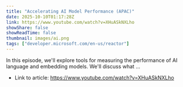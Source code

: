 ```yaml
---
title: "Accelerating AI Model Performance (APAC)"
date: 2025-10-10T01:17:28Z
link: https://www.youtube.com/watch?v=XHuASkNXLho
showShare: false
showReadTime: false
thumbnail: images/ai.png
tags: ["developer.microsoft.com/en-us/reactor"]
---
```

In this episode, we'll explore tools for measuring the performance of AI language and embedding models. We'll discuss what ...

- Link to article: https://www.youtube.com/watch?v=XHuASkNXLho
